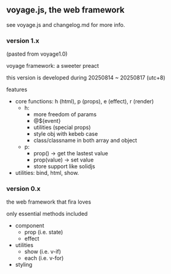 ## voyage.js, the web framework

see voyage.js and changelog.md for more info.

### version 1.x

(pasted from voyage1.0)

voyage framework: a sweeter preact

this version is developed during 20250814 ~ 20250817 (utc+8)

features

- core functions: h (html), p (props), e (effect), r (render)
  - h:
    - more freedom of params
    - @${event}
    - utilities (special props)
    - style obj with kebeb case
    - class/classname in both array and object
  - p:
    - prop() -> get the lastest value
    - prop(value) -> set value
    - store support like solidjs
- utilities: bind, html, show.

### version 0.x

the web framework that fira loves

only essential methods included

- component
  - prop (i.e. state)
  - effect
- utilities
  - show (i.e. v-if)
  - each (i.e. v-for)
- styling
